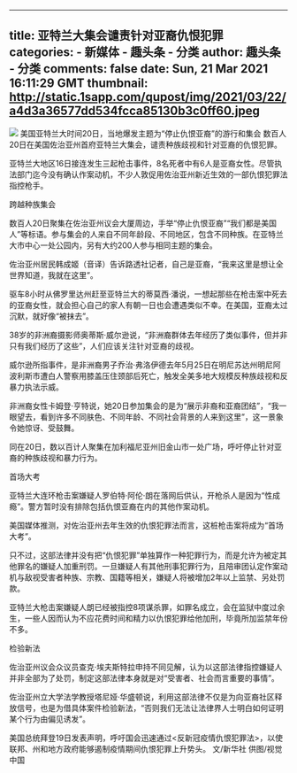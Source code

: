 
---
title: 亚特兰大集会谴责针对亚裔仇恨犯罪
categories: 
    - 新媒体
    - 趣头条 - 分类
author: 趣头条 - 分类
comments: false
date: Sun, 21 Mar 2021 16:11:29 GMT
thumbnail: http://static.1sapp.com/qupost/img/2021/03/22/a4d3a36577dd534fcca85130b3c0ff60.jpeg
---

<div>   
<p><img src="http://static.1sapp.com/qupost/img/2021/03/22/a4d3a36577dd534fcca85130b3c0ff60.jpeg" data-size="400,266" referrerpolicy="no-referrer">         美国亚特兰大时间20日，当地爆发主题为“停止仇恨亚裔”的游行和集会    数百人20日在美国佐治亚州首府亚特兰大集会，谴责种族歧视和针对亚裔的仇恨犯罪。</p><p>    亚特兰大地区16日接连发生三起枪击事件，8名死者中有6人是亚裔女性。尽管执法部门迄今没有确认作案动机，不少人敦促用佐治亚州新近生效的一部仇恨犯罪法指控枪手。</p><p>    跨越种族集会</p><p>    数百人20日聚集在佐治亚州议会大厦周边，手举“停止仇恨亚裔”“我们都是美国人”等标语。参与集会的人来自不同年龄段、不同地区，包含不同种族。在亚特兰大市中心一处公园内，另有大约200人参与相同主题的集会。</p><p>    佐治亚州居民韩成姬（音译）告诉路透社记者，自己是亚裔，“我来这里是想让全世界知道，我就在这里”。</p><p>    驱车8小时从佛罗里达州赶至亚特兰大的蒂莫西·潘说，一想起那些在枪击案中死去的亚裔女性，就会担心自己的家人有朝一日也会遭遇类似不幸。在美国，亚裔太过沉默，就好像“被抹去”。</p><p>    38岁的非洲裔摄影师奥蒂斯·威尔逊说，“非洲裔群体去年经历了类似事件，但并非只有我们经历了这些”，人们应该关注针对亚裔的歧视。</p><p>    威尔逊所指事件，是非洲裔男子乔治·弗洛伊德去年5月25日在明尼苏达州明尼阿波利斯市遭白人警察用膝盖压住颈部后死亡，触发全美多地大规模反种族歧视和反暴力执法示威。</p><p>    非洲裔女性卡姆登·亨特说，她20日参加集会的是为“展示非裔和亚裔团结”，“我一眼望去，看到许多不同肤色、不同年龄、不同社会背景的人来到这里”，这一景象令她惊讶、受鼓舞。</p><p>    同在20日，数以百计人聚集在加利福尼亚州旧金山市一处广场，呼吁停止针对亚裔的种族歧视和暴力行为。</p><p>    首场大考</p><p>    亚特兰大连环枪击案嫌疑人罗伯特·阿伦·朗在落网后供认，开枪杀人是因为“性成瘾”。警方暂时没有排除包括仇恨亚裔在内的其他作案动机。</p><p>    美国媒体推测，对佐治亚州去年生效的仇恨犯罪法而言，这桩枪击案将成为“首场大考”。</p><p>    只不过，这部法律并没有把“仇恨犯罪”单独算作一种犯罪行为，而是允许为被定其他罪名的嫌疑人加重刑罚。一旦嫌疑人有其他刑事犯罪行为，且陪审团认定作案动机与敌视受害者种族、宗教、国籍等相关，嫌疑人将被增加2年以上监禁、另处罚款。</p><p>    亚特兰大枪击案嫌疑人朗已经被指控8项谋杀罪，如罪名成立，会在监狱中度过余生，一些人因而认为不应花费时间和精力以仇恨犯罪给他加刑，毕竟所加监禁年份不多。</p><p>    检验新法</p><p>    佐治亚州议会众议员查克·埃夫斯特拉申持不同见解，认为以这部法律指控嫌疑人并非全部为了处罚，制定这部法律本身就是对“受害者、社会而言重要的事情”。</p><p>    佐治亚州立大学法学教授塔尼娅·华盛顿说，利用这部法律不仅是为向亚裔社区释放信号，也是为借具体案件检验新法，“否则我们无法让法律界人士明白如何证明某个行为由偏见诱发”。</p><p>    美国总统拜登19日发表声明，呼吁国会迅速通过<反新冠疫情仇恨犯罪法>，以使联邦、州和地方政府能够遏制疫情期间仇恨犯罪上升势头。 文/新华社  供图/视觉中国</p>  
</div>
            